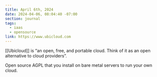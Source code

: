 ```yaml
---
title: April 6th, 2024
date: 2024-04-06, 08:04:40 -07:00
section: journal
tags:
  - iaas
  - opensource
link: https://www.ubicloud.com
---
```

[[Ubicloud]] is “an open, free, and portable cloud. Think of it as an open alternative to cloud providers”. 

Open source AGPL that you install on bare metal servers to run your own cloud.